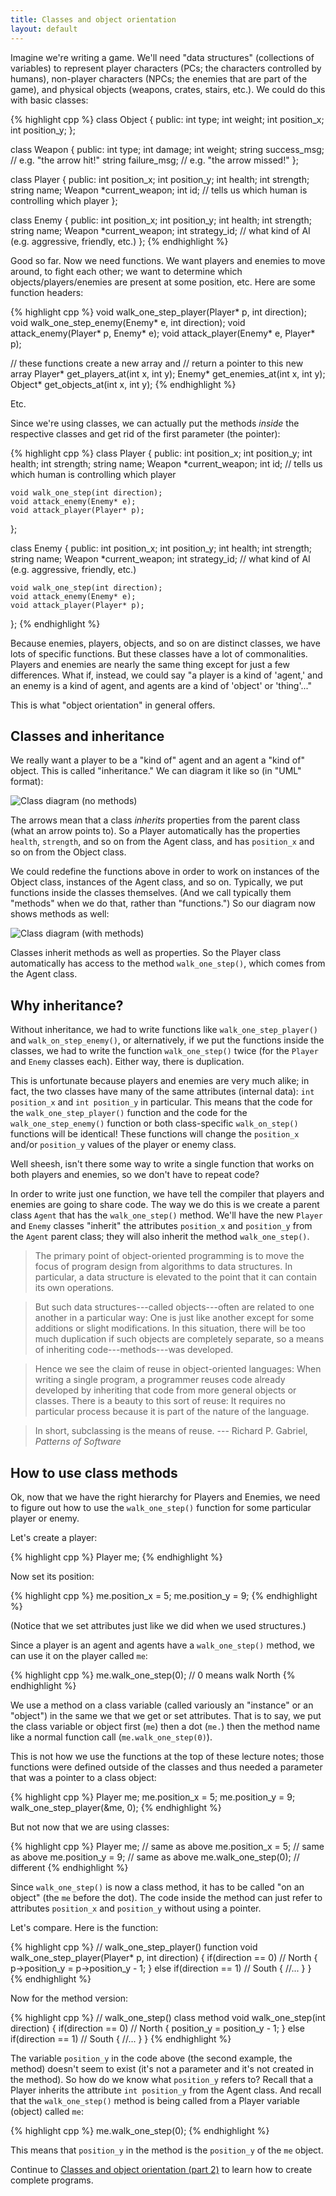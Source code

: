 ```yaml
---
title: Classes and object orientation
layout: default
---
```


Imagine we're writing a game. We'll need "data structures"
(collections of variables) to represent player characters (PCs; the
characters controlled by humans), non-player characters (NPCs; the
enemies that are part of the game), and physical objects (weapons,
crates, stairs, etc.). We could do this with basic classes:

{% highlight cpp %}
class Object
{
public:
    int type;
    int weight;
    int position_x;
    int position_y;
};

class Weapon
{
public:
    int type;
    int damage;
    int weight;
    string success_msg; // e.g. "the arrow hit!"
    string failure_msg; // e.g. "the arrow missed!"
};

class Player
{
public:
    int position_x;
    int position_y;
    int health;
    int strength;
    string name;
    Weapon *current_weapon;
    int id; // tells us which human is controlling which player
};

class Enemy
{
public:
    int position_x;
    int position_y;
    int health;
    int strength;
    string name;
    Weapon *current_weapon;
    int strategy_id; // what kind of AI (e.g. aggressive, friendly, etc.)
};
{% endhighlight %}

Good so far. Now we need functions. We want players and enemies to
move around, to fight each other; we want to determine which
objects/players/enemies are present at some position, etc. Here are
some function headers:

{% highlight cpp %}
void walk_one_step_player(Player* p, int direction);
void walk_one_step_enemy(Enemy* e, int direction);
void attack_enemy(Player* p, Enemy* e);
void attack_player(Enemy* e, Player* p);

// these functions create a new array and
// return a pointer to this new array
Player* get_players_at(int x, int y);
Enemy* get_enemies_at(int x, int y);
Object* get_objects_at(int x, int y);
{% endhighlight %}

Etc.

Since we're using classes, we can actually put the methods *inside*
the respective classes and get rid of the first parameter (the
pointer):

{% highlight cpp %}
class Player
{
public:
    int position_x;
    int position_y;
    int health;
    int strength;
    string name;
    Weapon *current_weapon;
    int id; // tells us which human is controlling which player
    
    void walk_one_step(int direction);
    void attack_enemy(Enemy* e);
    void attack_player(Player* p);
};

class Enemy
{
public:
    int position_x;
    int position_y;
    int health;
    int strength;
    string name;
    Weapon *current_weapon;
    int strategy_id; // what kind of AI (e.g. aggressive, friendly,
    etc.)
    
    void walk_one_step(int direction);
    void attack_enemy(Enemy* e);
    void attack_player(Player* p);
};
{% endhighlight %}

Because enemies, players, objects, and so on are distinct classes, we
have lots of specific functions. But these classes have a lot of
commonalities. Players and enemies are nearly the same thing except
for just a few differences. What if, instead, we could say "a player
is a kind of 'agent,' and an enemy is a kind of agent, and agents are
a kind of 'object' or 'thing'..."

This is what "object orientation" in general offers.

## Classes and inheritance

We really want a player to be a "kind of" agent and an agent a "kind
of" object. This is called "inheritance." We can diagram it like so
(in "UML" format):

![Class diagram (no methods)](/images/class-diagram-no-methods.png "Class diagram (no methods)")

The arrows mean that a class *inherits* properties from the parent
class (what an arrow points to). So a Player automatically has the
properties `health`, `strength`, and so on from the Agent class, and
has `position_x` and so on from the Object class.

We could redefine the functions above in order to work on instances of
the Object class, instances of the Agent class, and so on. Typically,
we put functions inside the classes themselves. (And we call typically
them "methods" when we do that, rather than "functions.") So our
diagram now shows methods as well:

![Class diagram (with methods)](/images/class-diagram-methods.png "Class diagram (with methods)")

Classes inherit methods as well as properties. So the Player class
automatically has access to the method `walk_one_step()`, which comes
from the Agent class.

## Why inheritance?

Without inheritance, we had to write functions like
`walk_one_step_player()` and `walk_on_step_enemy()`, or alternatively,
if we put the functions inside the classes, we had to write the
function `walk_one_step()` twice (for the `Player` and `Enemy` classes
each). Either way, there is duplication.

This is unfortunate because players and enemies are very much alike;
in fact, the two classes have many of the same attributes (internal
data): `int position_x` and `int position_y` in particular. This means
that the code for the `walk_one_step_player()` function and the code
for the `walk_one_step_enemy()` function or both class-specific
`walk_on_step()` functions will be identical! These functions will
change the `position_x` and/or `position_y` values of the player or
enemy class.

Well sheesh, isn't there some way to write a single function that
works on both players and enemies, so we don't have to repeat code?

In order to write just one function, we have tell the compiler that
players and enemies are going to share code. The way we do this is we
create a parent class `Agent` that has the `walk_one_step()` method.
We'll have the new `Player` and `Enemy` classes "inherit" the
attributes `position_x` and `position_y` from the `Agent` parent
class; they will also inherit the method `walk_one_step()`.

> The primary point of object-oriented programming is to move the
> focus of program design from algorithms to data structures. In
> particular, a data structure is elevated to the point that it can
> contain its own operations.

> But such data structures---called objects---often are related to one
> another in a particular way: One is just like another except for
> some additions or slight modifications. In this situation, there
> will be too much duplication if such objects are completely
> separate, so a means of inheriting code---methods---was developed.

> Hence we see the claim of reuse in object-oriented languages: When
> writing a single program, a programmer reuses code already developed
> by inheriting that code from more general objects or classes. There
> is a beauty to this sort of reuse: It requires no particular process
> because it is part of the nature of the language.

> In short, subclassing is the means of reuse. --- Richard P. Gabriel,
> *Patterns of Software*

## How to use class methods

Ok, now that we have the right hierarchy for Players and Enemies, we
need to figure out how to use the `walk_one_step()` function for some
particular player or enemy.

Let's create a player:

{% highlight cpp %}
Player me;
{% endhighlight %}

Now set its position:

{% highlight cpp %}
me.position_x = 5;
me.position_y = 9;
{% endhighlight %}

(Notice that we set attributes just like we did when we used
structures.)

Since a player is an agent and agents have a `walk_one_step()` method,
we can use it on the player called `me`:

{% highlight cpp %}
me.walk_one_step(0); // 0 means walk North
{% endhighlight %}

We use a method on a class variable (called variously an "instance" or
an "object") in the same we that we get or set attributes. That is to
say, we put the class variable or object first (`me`) then a dot
(`me.`) then the method name like a normal function call
(`me.walk_one_step(0)`).

This is not how we use the functions at the top of these lecture notes;
those functions were defined outside of the classes and thus needed a
parameter that was a pointer to a class object:

{% highlight cpp %}
Player me;
me.position_x = 5;
me.position_y = 9;
walk_one_step_player(&me, 0);
{% endhighlight %}

But not now that we are using classes:

{% highlight cpp %}
Player me;         // same as above
me.position_x = 5; // same as above
me.position_y = 9; // same as above
me.walk_one_step(0); // different
{% endhighlight %}

Since `walk_one_step()` is now a class method, it has to be called "on an
object" (the `me` before the dot). The code inside the method can just refer to
attributes `position_x` and `position_y` without using a pointer.

Let's compare. Here is the function:

{% highlight cpp %}
// walk_one_step_player() function
void walk_one_step_player(Player* p, int direction)
{
    if(direction == 0) // North
    {
        p->position_y = p->position_y - 1;
    }
    else if(direction == 1) // South
    {
    //...
    }
}
{% endhighlight %}

Now for the method version:

{% highlight cpp %}
// walk_one_step() class method
void walk_one_step(int direction)
{
    if(direction == 0) // North
    {
        position_y = position_y - 1;
    }
    else if(direction == 1) // South
    {
    //...
    }
}
{% endhighlight %}

The variable `position_y` in the code above (the second example, the
method) doesn't seem to exist (it's not a parameter and it's not
created in the method). So how do we know what `position_y` refers to?
Recall that a Player inherits the attribute `int position_y` from the
Agent class. And recall that the `walk_one_step()` method is being
called from a Player variable (object) called `me`:

{% highlight cpp %}
me.walk_one_step(0);
{% endhighlight %}

This means that `position_y` in the method is the `position_y` of the
`me` object.

Continue to
[Classes and object orientation (part 2)](/lecture/classes-and-object-orientation-2.html)
to learn how to create complete programs.

